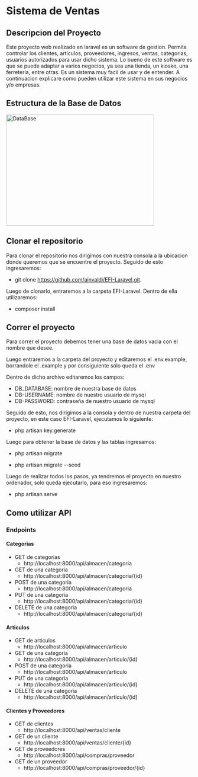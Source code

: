 # Sistema de Ventas
 
## Descripcion del Proyecto

Este proyecto web realizado en laravel es un software de gestion. Permite controlar los clientes, articulos, proveedores, ingresos, ventas, categorias, usuarios autorizados para usar dicho sistema. Lo bueno de este software es que se puede adaptar a varios negocios, ya sea una tienda, un kiosko, una ferreteria, entre otras. Es un sistema muy facil de usar y de entender. A continuacion explicare como pueden utilizar este sistema en sus negocios y/o empresas.


## Estructura de la Base de Datos
 <img src="https://i.imgur.com/RXiDRUM.png" alt="DataBase" width="400" height="300"> 

## Clonar el repositorio

Para clonar el repositorio nos dirigimos con nuestra consola a la ubicacion donde queremos que se encuentre el proyecto.
Seguido de esto ingresaremos:
 
 - git clone https://github.com/ainvaldi/EFI-Laravel.git.
 
 Luego de clonarlo, entraremos a la carpeta EFI-Laravel. Dentro de ella utilizaremos:
  
  - composer install
  
 ## Correr el proyecto
 
 Para correr el proyecto debemos tener una base de datos vacia con el nombre que desee.
 
 Luego entraremos a la carpeta del proyecto y editaremos el .env.example, borrandole el .example y por consiguiente solo queda el .env
 
 Dentro de dicho archivo editaremos los campos:
 - DB_DATABASE: nombre de nuestra base de datos
 - DB-USERNAME: nombre de nuestro usuario de mysql
 - DB-PASSWORD: contraseña de nuestro usuario de mysql
 
 Seguido de esto, nos dirigimos a la consola y dentro de nuestra carpeta del proyecto, en este caso EFI-Laravel, ejecutamos lo siguiente:
 
 - php artisan key:generate
 
 Luego para obtener la base de datos y las tablas ingresamos:
 
 - php artisan migrate
 
 - php artisan migrate --seed
 
 Luego de realizar todos los pasos, ya tendremos el proyecto en nuestro ordenador, solo queda ejecutarlo, para eso ingresaremos:
 
 - php artisan serve
 
 ## Como utilizar API
 
 ### Endpoints
 
 #### Categorias
 
 - GET de categorias
   - http://localhost:8000/api/almacen/categoria
 - GET de una categoria
   - http://localhost:8000/api/almacen/categoria/{id}
 - POST de una categoria
   - http://localhost:8000/api/almacen/categoria
 - PUT de una categoria
   - http://localhost:8000/api/almacen/categoria/{id}
 - DELETE de una categoria
   - http://localhost:8000/api/almacen/categoria/{id}
   
 #### Articulos
 
 - GET de articulos
   - http://localhost:8000/api/almacen/articulo
 - GET de una categoria
   - http://localhost:8000/api/almacen/articulo/{id}
 - POST de una categoria
   - http://localhost:8000/api/almacen/articulo
 - PUT de una categoria
   - http://localhost:8000/api/almacen/articulo/{id}
 - DELETE de una categoria
   - http://localhost:8000/api/almacen/articulo/{id}
 
 #### Clientes y Proveedores
 
 - GET de clientes
   - http://localhost:8000/api/ventas/cliente
 - GET de un cliente
   - http://localhost:8000/api/ventas/cliente/{id}
 - GET de proveedores
   - http://localhost:8000/api/compras/proveedor
 - GET de un proveedor
   - http://localhost:8000/api/compras/proveedor/{id}
